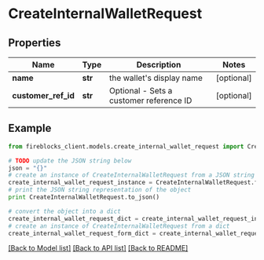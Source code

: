 # CreateInternalWalletRequest


## Properties
Name | Type | Description | Notes
------------ | ------------- | ------------- | -------------
**name** | **str** | the wallet&#39;s display name | [optional] 
**customer_ref_id** | **str** | Optional - Sets a customer reference ID | [optional] 

## Example

```python
from fireblocks_client.models.create_internal_wallet_request import CreateInternalWalletRequest

# TODO update the JSON string below
json = "{}"
# create an instance of CreateInternalWalletRequest from a JSON string
create_internal_wallet_request_instance = CreateInternalWalletRequest.from_json(json)
# print the JSON string representation of the object
print CreateInternalWalletRequest.to_json()

# convert the object into a dict
create_internal_wallet_request_dict = create_internal_wallet_request_instance.to_dict()
# create an instance of CreateInternalWalletRequest from a dict
create_internal_wallet_request_form_dict = create_internal_wallet_request.from_dict(create_internal_wallet_request_dict)
```
[[Back to Model list]](../README.md#documentation-for-models) [[Back to API list]](../README.md#documentation-for-api-endpoints) [[Back to README]](../README.md)


